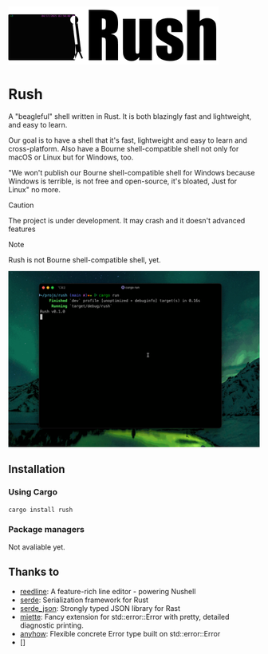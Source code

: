 ![Rush poster](assets/Rush_poster.png)

# Rush

A "beagleful" shell written in Rust. It is both blazingly fast and lightweight, and easy to learn.

Our goal is to have a shell that it's fast, lightweight and easy to learn and cross-platform. Also have a Bourne shell-compatible shell not only for macOS or Linux but for Windows, too.

"We won't publish our Bourne shell-compatible shell for Windows because Windows is terrible, is not free and open-source, it's bloated, Just for Linux" no more.

> [!CAUTION]
>
> The project is under development. It may crash and it doesn't advanced features

> [!NOTE]
>
> Rush is not Bourne shell-compatible shell, yet.

![A preview for Rush](assets/Rush_preview.gif)

## Installation

### Using Cargo

```shell
cargo install rush
```

### Package managers

Not avaliable yet.

## Thanks to

- [reedline](https://github.com/nushell/reedline): A feature-rich line editor - powering Nushell
- [serde](https://serde.rs): Serialization framework for Rust
- [serde_json](https://github.com/serde-rs/json): Strongly typed JSON library for Rast
- [miette](https://github.com/zkat/miette): Fancy extension for std::error::Error with pretty, detailed diagnostic printing.
- [anyhow](https://github.com/dtolnay/anyhow): Flexible concrete Error type built on std::error::Error
- []